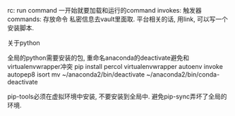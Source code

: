 rc: run command 一开始就要加载和运行的command
invokes: 触发器
commands: 存放命令
私密信息去vault里面取.
平台相关的话, 用link, 可以写一个安装脚本.


关于python

全局的python需要安装的包, 重命名anaconda的deactivate避免和virtualenvwrapper冲突
pip install percol virtualenvwrapper autoenv  invoke autopep8 isort
mv ~/anaconda2/bin/deactivate ~/anaconda2/bin/conda-deactivate 


pip-tools必须在虚拟环境中安装, 不要安装到全局中. 避免pip-sync弄坏了全局的环境. 


